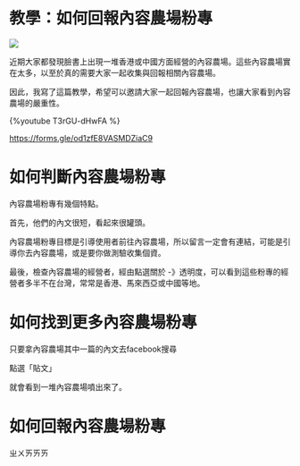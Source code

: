 # 教學：如何回報內容農場粉專

![](https://s3-ap-northeast-1.amazonaws.com/g0v-hackmd-images/uploads/upload_7694b2f962aa96064eb6dbcc6308816e.png)


近期大家都發現臉書上出現一堆香港或中國方面經營的內容農場。這些內容農場實在太多，以至於真的需要大家一起收集與回報相關內容農場。

因此，我寫了這篇教學，希望可以邀請大家一起回報內容農場，也讓大家看到內容農場的嚴重性。

{%youtube T3rGU-dHwFA %}

https://forms.gle/od1zfE8VASMDZiaC9


# 如何判斷內容農場粉專

內容農場粉專有幾個特點。

首先，他們的內文很短，看起來很罐頭。


內容農場粉專目標是引導使用者前往內容農場，所以留言一定會有連結，可能是引導你去內容農場，或是要你做測驗收集個資。

最後，檢查內容農場的經營者，經由點選關於 -》透明度，可以看到這些粉專的經營者多半不在台灣，常常是香港、馬來西亞或中國等地。




# 如何找到更多內容農場粉專

只要拿內容農場其中一篇的內文去facebook搜尋

點選「貼文」

就會看到一堆內容農場噴出來了。


# 如何回報內容農場粉專

ㄓㄨㄞㄞㄞ







